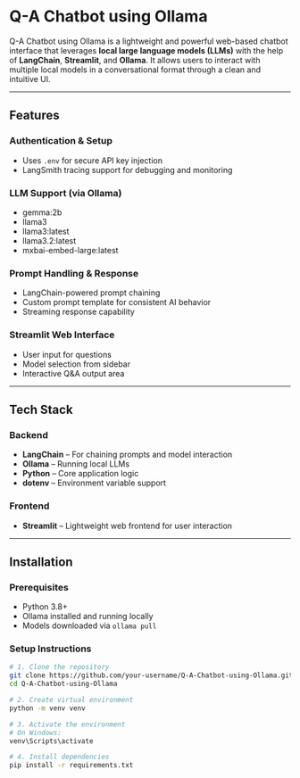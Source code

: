 #  Q-A Chatbot using Ollama

Q-A Chatbot using Ollama is a lightweight and powerful web-based chatbot interface that leverages **local large language models (LLMs)** with the help of **LangChain**, **Streamlit**, and **Ollama**. It allows users to interact with multiple local models in a conversational format through a clean and intuitive UI.

---

##  Features

###  Authentication & Setup
- Uses `.env` for secure API key injection
- LangSmith tracing support for debugging and monitoring

###  LLM Support (via Ollama)
- gemma:2b
- llama3
- llama3:latest
- llama3.2:latest
- mxbai-embed-large:latest

###  Prompt Handling & Response
- LangChain-powered prompt chaining
- Custom prompt template for consistent AI behavior
- Streaming response capability 

###  Streamlit Web Interface
- User input for questions
- Model selection from sidebar
- Interactive Q&A output area

---

##  Tech Stack

###  Backend
- **LangChain** – For chaining prompts and model interaction
- **Ollama** – Running local LLMs
- **Python** – Core application logic
- **dotenv** – Environment variable support

###  Frontend
- **Streamlit** – Lightweight web frontend for user interaction

---

##  Installation

###  Prerequisites
- Python 3.8+
- Ollama installed and running locally
- Models downloaded via `ollama pull`

###  Setup Instructions

```bash
# 1. Clone the repository
git clone https://github.com/your-username/Q-A-Chatbot-using-Ollama.git
cd Q-A-Chatbot-using-Ollama

# 2. Create virtual environment
python -m venv venv

# 3. Activate the environment
# On Windows:
venv\Scripts\activate

# 4. Install dependencies
pip install -r requirements.txt

